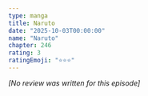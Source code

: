 ```yaml
---
type: manga
title: Naruto
date: "2025-10-03T00:00:00"
name: "Naruto"
chapter: 246
rating: 3
ratingEmoji: "⭐️⭐️⭐️"
---
```


_[No review was written for this episode]_